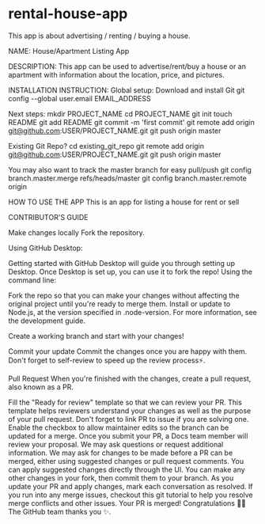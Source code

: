 # rental-house-app
This app is about advertising / renting / buying a house. 

NAME: 
House/Apartment Listing App

DESCRIPTION: 
This app can be used to advertise/rent/buy a house or an apartment with information about the location, price, and pictures.

INSTALLATION INSTRUCTION: 
Global setup:
  Download and install Git
  git config --global user.email EMAIL_ADDRESS

Next steps:
  mkdir PROJECT_NAME
  cd PROJECT_NAME
  git init
  touch README
  git add README
  git commit -m 'first commit'
  git remote add origin git@github.com:USER/PROJECT_NAME.git
  git push origin master

Existing Git Repo?
  cd existing_git_repo
  git remote add origin git@github.com:USER/PROJECT_NAME.git
  git push origin master

You may also want to track the master branch for easy pull/push
  git config branch.master.merge refs/heads/master
  git config branch.master.remote origin

HOW TO USE THE APP
This is an app for listing a house for rent or sell

CONTRIBUTOR'S GUIDE

Make changes locally
Fork the repository.

Using GitHub Desktop:

Getting started with GitHub Desktop will guide you through setting up Desktop.
Once Desktop is set up, you can use it to fork the repo!
Using the command line:

Fork the repo so that you can make your changes without affecting the original project until you're ready to merge them.
Install or update to Node.js, at the version specified in .node-version. For more information, see the development guide.

Create a working branch and start with your changes!

Commit your update
Commit the changes once you are happy with them. Don't forget to self-review to speed up the review process⚡.

Pull Request
When you're finished with the changes, create a pull request, also known as a PR.

Fill the "Ready for review" template so that we can review your PR. This template helps reviewers understand your changes as well as the purpose of your pull request.
Don't forget to link PR to issue if you are solving one.
Enable the checkbox to allow maintainer edits so the branch can be updated for a merge. Once you submit your PR, a Docs team member will review your proposal. We may ask questions or request additional information.
We may ask for changes to be made before a PR can be merged, either using suggested changes or pull request comments. You can apply suggested changes directly through the UI. You can make any other changes in your fork, then commit them to your branch.
As you update your PR and apply changes, mark each conversation as resolved.
If you run into any merge issues, checkout this git tutorial to help you resolve merge conflicts and other issues.
Your PR is merged!
Congratulations 🎉🎉 The GitHub team thanks you ✨.
